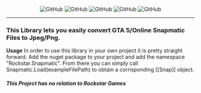 <p align="center">
 <img alt="GitHub " src="https://img.shields.io/github/last-commit/IBangedMyToaster/Rockstar.Snapmatic">
 <img alt="GitHub " src="https://img.shields.io/github/repo-size/IBangedMyToaster/Rockstar.Snapmatic"> 
 <img alt="GitHub " src="https://img.shields.io/github/license/IBangedMyToaster/Rockstar.Snapmatic">
 <img alt="GitHub " src="https://img.shields.io/github/issues-raw/IBangedMyToaster/Rockstar.Snapmatic">
 <img alt="GitHub " src="https://img.shields.io/github/issues-closed-raw/IBangedMyToaster/Rockstar.Snapmatic">
</p>

---

### This Library lets you easily convert GTA 5/Online Snapmatic Files to Jpeg/Png.

__Usage__
In order to use this library in your own project it is pretty straight forward.
Add the nuget package to your project and add the namespace "Rockstar.Snapmatic".
From there you can simply call Snapmatic.Load(exampleFilePath) to obtain a corrisponding [[Snap]] object.

#### **_This Project has no relation to Rockstar Games_**